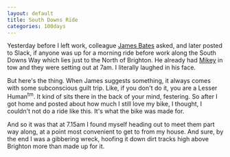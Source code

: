 ```yaml
---
layout: default
title: South Downs Ride
categories: 100days
---
```


Yesterday before I left work, colleague [James Bates](https://twitter.com/jvbates) asked, and later posted to Slack, if anyone was up for a morning ride before work along the South Downs Way which lies just to the North of Brighton. He already had [Mikey](https://twitter.com/mhjallan) in tow and they were setting out at 7am. I literally laughed in his face.

But here's the thing. When James suggests something, it always comes with some subconscious guilt trip. Like, if you don't do it, you are a Lesser Human<sup>tm</sup>. It kind of sits there in the back of your mind, festering. So after I got home and posted about how much I still love my bike, I thought, I couldn't not do a ride like this. It's what the bike was made for.

And so it was that at 7.15am I found myself heading out to meet them part way along, at a point most convenient to get to from my house. And sure, by the end I was a gibbering wreck, hoofing it down dirt tracks high above Brighton more than made up for it.
